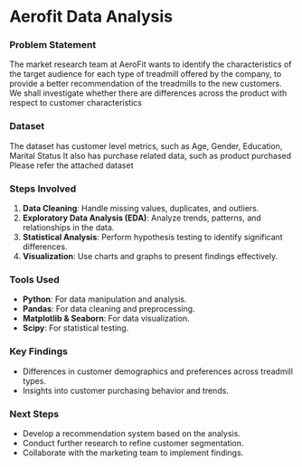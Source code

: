 # Aerofit Data Analysis

### Problem Statement
The market research team at AeroFit wants to identify the characteristics of the target audience for each type of treadmill offered by the company, to provide a better recommendation of the treadmills to the new customers. We shall investigate whether there are differences across the product with respect to customer characteristics

### Dataset
The dataset has customer level metrics, such as Age, Gender, Education, Marital Status
It also has purchase related data, such as product purchased
Please refer the attached dataset 

### Steps Involved
1. **Data Cleaning**: Handle missing values, duplicates, and outliers.
2. **Exploratory Data Analysis (EDA)**: Analyze trends, patterns, and relationships in the data.
3. **Statistical Analysis**: Perform hypothesis testing to identify significant differences.
4. **Visualization**: Use charts and graphs to present findings effectively.

### Tools Used
- **Python**: For data manipulation and analysis.
- **Pandas**: For data cleaning and preprocessing.
- **Matplotlib & Seaborn**: For data visualization.
- **Scipy**: For statistical testing.

### Key Findings
- Differences in customer demographics and preferences across treadmill types.
- Insights into customer purchasing behavior and trends.

### Next Steps
- Develop a recommendation system based on the analysis.
- Conduct further research to refine customer segmentation.
- Collaborate with the marketing team to implement findings.